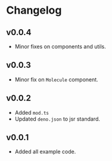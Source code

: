 # Changelog

## v0.0.4

- Minor fixes on components and utils.

## v0.0.3

- Minor fix on `Molecule` component.

## v0.0.2

- Added `mod.ts`
- Updated `deno.json` to jsr standard.

## v0.0.1

- Added all example code.
